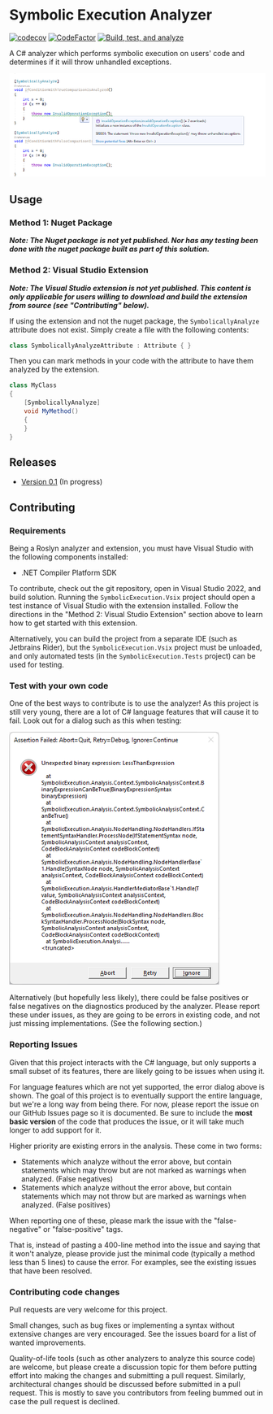 # Symbolic Execution Analyzer

[![codecov](https://codecov.io/gh/twtduck/symbolicexecution/branch/master/graph/badge.svg?token=79TJNF06KB)](https://codecov.io/gh/twtduck/symbolicexecution) [![CodeFactor](https://www.codefactor.io/repository/github/twoltjer/symbolicexecutionanalyzer/badge)](https://www.codefactor.io/repository/github/twoltjer/symbolicexecutionanalyzer) [![Build, test, and analyze](https://github.com/twoltjer/SymbolicExecutionAnalyzer/actions/workflows/build.yml/badge.svg)](https://github.com/twoltjer/SymbolicExecutionAnalyzer/actions/workflows/build.yml)

A C# analyzer which performs symbolic execution on users' code and determines if it will throw unhandled exceptions. 

![Screenshot](screenshot.png)

## Usage

### Method 1: Nuget Package

**_Note: The Nuget package is not yet published. Nor has any testing been done with the nuget package built as part of this solution._**

### Method 2: Visual Studio Extension

**_Note: The Visual Studio extension is not yet published. This content is only applicable for users willing to download and build the extension from source (see "Contributing" below)._**

If using the extension and not the nuget package, the `SymbolicallyAnalyze` attribute does not exist. Simply create a file with the following contents:

```csharp
class SymbolicallyAnalyzeAttribute : Attribute { }
```

Then you can mark methods in your code with the attribute to have them analyzed by the extension. 

```csharp
class MyClass
{
	[SymbolicallyAnalyze]
	void MyMethod()
	{
	}
}
```

## Releases
- [Version 0.1](milestones/0.1.md) (In progress)


## Contributing

### Requirements

Being a Roslyn analyzer and extension, you must have Visual Studio with the following components installed:

- .NET Compiler Platform SDK

To contribute, check out the git repository, open in Visual Studio 2022, and build solution. Running the `SymbolicExecution.Vsix` project should open a test instance of Visual Studio with the extension installed. Follow the directions in the "Method 2: Visual Studio Extension" section above to learn how to get started with this extension.

Alternatively, you can build the project from a separate IDE (such as Jetbrains Rider), but the `SymbolicExecution.Vsix` project must be unloaded, and only automated tests (in the `SymbolicExecution.Tests` project) can be used for testing. 

### Test with your own code

One of the best ways to contribute is to use the analyzer! As this project is still very young, there are a lot of C# language features that will cause it to fail. Look out for a dialog such as this when testing:

![Unsupported syntax dialog](unsupported-syntax-dialog.png)

Alternatively (but hopefully less likely), there could be false positives or false negatives on the diagnostics produced by the analyzer. Please report these under issues, as they are going to be errors in existing code, and not just missing implementations. (See the following section.)

### Reporting Issues

Given that this project interacts with the C# language, but only supports a small subset of its features, there are likely going to be issues when using it. 

For language features which are not yet supported, the error dialog above is shown. The goal of this project is to eventually support the entire language, but we're a long way from being there. For now, please report the issue on our GitHub Issues page so it is documented. Be sure to include the **most basic version** of the code that produces the issue, or it will take much longer to add support for it.

Higher priority are existing errors in the analysis. These come in two forms:

- Statements which analyze without the error above, but contain statements which may throw but are not marked as warnings when analyzed. (False negatives)
- Statements which analyze without the error above, but contain statements which may not throw but are marked as warnings when analyzed. (False positives)

When reporting one of these, please mark the issue with the "false-negative" or "false-positive" tags.

That is, instead of pasting a 400-line method into the issue and saying that it won't analyze, please provide just the minimal code (typically a method less than 5 lines) to cause the error. For examples, see the existing issues that have been resolved. 

### Contributing code changes

Pull requests are very welcome for this project. 

Small changes, such as bug fixes or implementing a syntax without extensive changes are very encouraged. See the issues board for a list of wanted improvements. 

Quality-of-life tools (such as other analyzers to analyze this source code) are welcome, but please create a discussion topic for them before putting effort into making the changes and submitting a pull request. Similarly, architectural changes should be discussed before submitted in a pull request. This is mostly to save you contributors from feeling bummed out in case the pull request is declined. 
